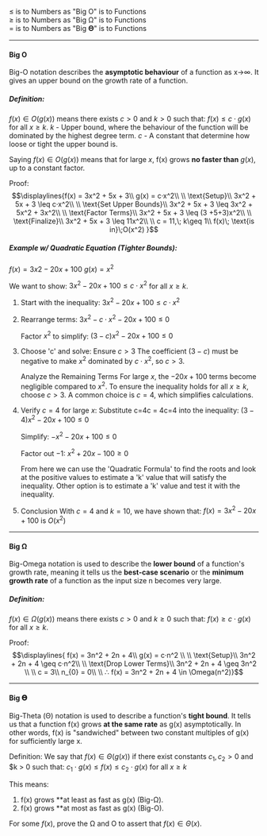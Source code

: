 ≤ is to Numbers as "Big O" is to Functions  
≥ is to Numbers as "Big Ω" is to Functions  
= is to Numbers as "Big 𝚯" is to Functions


---

#### Big O
Big-O notation describes the **asymptotic behaviour** of a function as x→∞. It gives an upper bound on the growth rate of a function. 
##### Definition:
$f(x) ∈ O(g(x))$ means there exists $c > 0$  and $k > 0$ such that:
	$f(x) ≤ c⋅g(x)$ for all $x ≥ k$.
$k$ - Upper bound, where the behaviour of the function will be dominated by the highest degree term.
$c$ - A constant that determine how loose or tight the upper bound is.

Saying $f(x)∈O(g(x))$ means that for large $x$, f(x) grows **no faster than** $g(x)$, up to a constant factor.

Proof:
$$\displaylines{f(x) = 3x^2 + 5x + 3\\
g(x) = c·x^2\\ \\
\text{Setup}\\
3x^2 + 5x + 3 \leq c·x^2\\ \\
\text{Set Upper Bounds}\\
3x^2 + 5x + 3 \leq 3x^2 + 5x^2 + 3x^2\\ \\
\text{Factor Terms}\\
3x^2 + 5x + 3 \leq (3 +5+3)x^2\\ \\
\text{Finalize}\\
3x^2 + 5x + 3 \leq 11x^2\\ \\
c = 11,\; k\geq 1\\
f(x)\; \text{is in}\;O(x^2) }$$ 
##### Example w/ Quadratic Equation (Tighter Bounds): 
$f(x)=3x2−20x+100$
$g(x) = x^2$

We want to show: $3x^2 - 20x + 100  ≤  c ⋅ x^2$ for all $x ≥ k$.

1. Start with the inequality:
		$3x^2 - 20x + 100  ≤ c · x^2$

2. Rearrange terms:
		$3x^2 - c · x^2 - 20x + 100 ≤ 0$
		
	Factor $x^2$ to simplify:
		$(3 - c)x^2 - 20x + 100 ≤ 0$

3. Choose 'c' and solve:
	Ensure $c > 3$
	The coefficient $(3−c)$ must be negative to make $x^2$ dominated by $c⋅x^2$, so $c > 3$.

	Analyze the Remaining Terms
	For large $x$, the $−20x + 100$ terms become negligible compared to $x^2$. To ensure the inequality holds for all $x ≥ k$, choose $c > 3$. A common choice is $c = 4$, which simplifies calculations.

4. Verify $c = 4$ for large $x$:
	Substitute c=4c = 4c=4 into the inequality:
	$(3 − 4)x^2 − 20x + 100 ≤ 0$

	Simplify:
	$−x^2 − 20x + 100 ≤ 0$

	Factor out −1:
	$x^2 + 20x − 100 ≥ 0$

	From here we can use the 'Quadratic Formula' to find the roots and look at the positive values to estimate a 'k' value that will satisfy the inequality. Other option is to estimate a 'k' value and test it with the inequality.

5. Conclusion
	With $c = 4$ and $k = 10$, we have shown that:
	$f(x) = 3x^2 − 20x + 100$ is $O(x^2)$



---


#### Big Ω
Big-Omega notation is used to describe the **lower bound** of a function's growth rate, meaning it tells us the **best-case scenario** or the **minimum growth rate** of a function as the input size n becomes very large.

##### Definition:
$f(x) ∈ Ω(g(x))$ means there exists $c > 0$  and $k ≥ 0$ such that:
	$f(x) ≥ c⋅g(x)$ for all $x ≥ k$.

Proof:$$\displaylines{
f(x) = 3n^2 + 2n + 4\\
g(x) = c·n^2 \\ \\
\text{Setup}\\
3n^2 + 2n + 4 \geq c·n^2\\ \\
\text{Drop Lower Terms}\\
3n^2 + 2n + 4 \geq 3n^2 \\ \\
c = 3\\
n_{0} = 0\\ \\
∴ f(x) = 3n^2 + 2n + 4 \in \Omega(n^2)}$$

---


#### Big 𝚯
Big-Theta (Θ) notation is used to describe a function's **tight bound**. It tells us that a function f(x) grows **at the same rate** as g(x) asymptotically. In other words, f(x) is "sandwiched" between two constant multiples of g(x) for sufficiently large x.

Definition:
We say that $f(x) ∈ Θ(g(x))$ if there exist constants $c_{1}, c_{2} > 0$  and $k > 0 such that:
$c_{1}⋅g(x) ≤ f(x) ≤ c_{2}⋅g(x)$ for all $x ≥ k$

This means:
1. f(x) grows **at least as fast as g(x) (Big-Ω).
2. f(x) grows **at most as fast as g(x) (Big-O).

For some $f(x)$, prove the Ω and O to assert that $f(x) ∈ Θ(x)$.